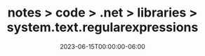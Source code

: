 ---
title: notes > code > .net > libraries > system.text.regularexpressions
date: 2023-06-15T00:00:00-06:00
draft: false
---